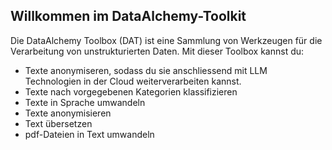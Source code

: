 ## Willkommen im DataAlchemy-Toolkit

Die DataAlchemy Toolbox (DAT) ist eine Sammlung von Werkzeugen für die Verarbeitung von unstrukturierten Daten. Mit dieser Toolbox kannst du:
- Texte anonymiseren, sodass du sie anschliessend mit LLM Technologien in der Cloud weiterverarbeiten kannst.
- Texte nach vorgegebenen Kategorien klassifizieren
- Texte in Sprache umwandeln
- Texte anonymisieren
- Text übersetzen
- pdf-Dateien in Text umwandeln